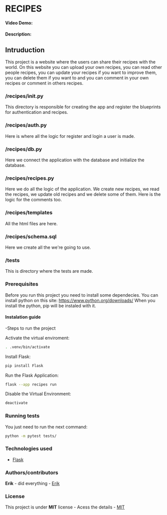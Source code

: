 # RECIPES
#### Video Demo:  <URL HERE>
#### Description:
## Intruduction

This project is a website where the users can share their recipes with the world. On this website you can upload your own recipes,
you can read other people recipes, you can update your recipes if you want to improve them, you can delete them if you want to and 
you can comment in your own recipes or comment in others recipes.

### /recipes/__init__.py

This directory is responsible for creating the app and register the blueprints for authentication and recipes.

### /recipes/auth.py

Here is where all the logic for register and login a user is made.

### /recipes/db.py

Here we connect the application with the database and initialize the database.

### /recipes/recipes.py

Here we do all the logic of the application. We create new recipes, we read the recipes, we update old recipes
and we delete some of them. Here is the logic for the comments too.

### /recipes/templates

All the html files are here.

### /recipes/schema.sql

Here we create all the we're going to use.

### /tests

This is directory where the tests are made.

### Prerequisites

Before you run this project you need to install some dependecies.
You can install python on this site: <https://www.python.org/downloads/>
When you install the python, pip will be instaled with it.

#### Instalation guide

-Steps to run the project

Activate the virtual enviroment:
```bash
. .venv/bin/activate
```

Install Flask:
```bash
pip install Flask
```

Run the Flask Application:
```bash
flask --app recipes run
```

Disable the Virtual Environment:
```bash
deactivate
```

### Running tests
You just need to run the next command:
```bash
python -m pytest tests/
```

### Technologies used
* [Flask](https://flask.palletsprojects.com/en/3.0.x/)

### Authors/contributors

**Erik** - did everything - [Erik](https://github.com/ErikEverton)

### License
This project is under **MIT** license - Acess the details - [MIT](https://github.com/MIT)
